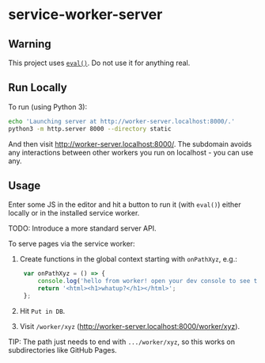 # service-worker-server

## Warning

This project uses [`eval()`](https://developer.mozilla.org/en-US/docs/Web/JavaScript/Reference/Global_Objects/eval). Do not use it for anything real.

## Run Locally

To run (using Python 3):

```sh
echo 'Launching server at http://worker-server.localhost:8000/.'
python3 -m http.server 8000 --directory static
```

And then visit http://worker-server.localhost:8000/. The subdomain avoids any interactions between other workers you run on localhost - you can use any.

## Usage

Enter some JS in the editor and hit a button to run it (with `eval()`) either locally or in the installed service worker. 

TODO: Introduce a more standard server API.

To serve pages via the service worker:

1. Create functions in the global context starting with `onPathXyz`, e.g.:
  
   ```js
    var onPathXyz = () => {
        console.log('hello from worker! open your dev console to see this message.')
        return '<html><h1>whatup?</h1></html>';
    };
   ```

2. Hit `Put in DB`.
3. Visit `/worker/xyz` (http://worker-server.localhost:8000/worker/xyz).

TIP: The path just needs to end with `.../worker/xyz`, so this works on subdirectories like GitHub Pages.